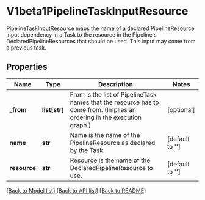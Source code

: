 # V1beta1PipelineTaskInputResource

PipelineTaskInputResource maps the name of a declared PipelineResource input dependency in a Task to the resource in the Pipeline's DeclaredPipelineResources that should be used. This input may come from a previous task.
## Properties
Name | Type | Description | Notes
------------ | ------------- | ------------- | -------------
**_from** | **list[str]** | From is the list of PipelineTask names that the resource has to come from. (Implies an ordering in the execution graph.) | [optional] 
**name** | **str** | Name is the name of the PipelineResource as declared by the Task. | [default to '']
**resource** | **str** | Resource is the name of the DeclaredPipelineResource to use. | [default to '']

[[Back to Model list]](../README.md#documentation-for-models) [[Back to API list]](../README.md#documentation-for-api-endpoints) [[Back to README]](../README.md)


